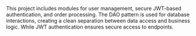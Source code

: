 This project  includes modules for user management, secure JWT-based authentication, and order processing.
The DAO pattern is used for database interactions, creating a clean separation between data access and business logic.
While JWT authentication ensures secure access to endpoints.

